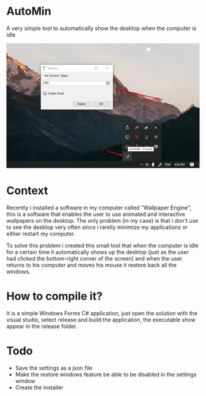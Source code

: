 # AutoMin
A very simple tool to automatically show the desktop when the computer is idle

![alt text](Screenshots/Screenshot_197.png)

# Context
Recently i installed a software in my computer called "Wallpaper Engine", this is a software that enables the user to use animated and interactive wallpapers on the desktop. The only problem (in my case) is that i don't use to see the desktop very often since i rarelly minimize my applications or either restart my computer.

To solve this problem i created this small tool that when the computer is idle for a certain time it automatically shows up the desktop (just as the user had clicked the bottom-right corner of the screen) and when the user returns to his computer and moves his mouse it restore back all the windows.

# How to compile it?
It is a simple Windows Forms C# application, just open the solution with the visual studio, select release and build the application, the executable show appear in the release folder.

# Todo
- Save the settings as a json file
- Make the restore windows feature be able to be disabled in the settings window
- Create the installer